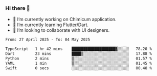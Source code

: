 ### Hi there 👋

<!--
**devcat37/devcat37** is a ✨ _special_ ✨ repository because its `README.md` (this file) appears on your GitHub profile.-->


- 🔭 I’m currently working on Chimicum application.
- 🌱 I’m currently learning Flutter/Dart.
- 👯 I’m looking to collaborate with UI designers.
<!-- - 🤔 I’m looking for help with ... -->

<!--START_SECTION:waka-->

```txt
From: 27 April 2025 - To: 04 May 2025

TypeScript   1 hr 42 mins    ███████████████████▓░░░░░   78.20 %
Dart         23 mins         ████▒░░░░░░░░░░░░░░░░░░░░   17.88 %
Python       2 mins          ▒░░░░░░░░░░░░░░░░░░░░░░░░   01.57 %
YAML         1 min           ▒░░░░░░░░░░░░░░░░░░░░░░░░   01.45 %
Swift        0 secs          ░░░░░░░░░░░░░░░░░░░░░░░░░   00.48 %
```

<!--END_SECTION:waka-->
